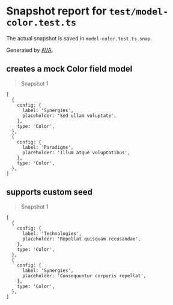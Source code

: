 # Snapshot report for `test/model-color.test.ts`

The actual snapshot is saved in `model-color.test.ts.snap`.

Generated by [AVA](https://avajs.dev).

## creates a mock Color field model

> Snapshot 1

    [
      {
        config: {
          label: 'Synergies',
          placeholder: 'Sed ullam voluptate',
        },
        type: 'Color',
      },
      {
        config: {
          label: 'Paradigms',
          placeholder: 'Illum atque voluptatibus',
        },
        type: 'Color',
      },
    ]

## supports custom seed

> Snapshot 1

    [
      {
        config: {
          label: 'Technologies',
          placeholder: 'Repellat quisquam recusandae',
        },
        type: 'Color',
      },
      {
        config: {
          label: 'Synergies',
          placeholder: 'Consequuntur corporis repellat',
        },
        type: 'Color',
      },
    ]
